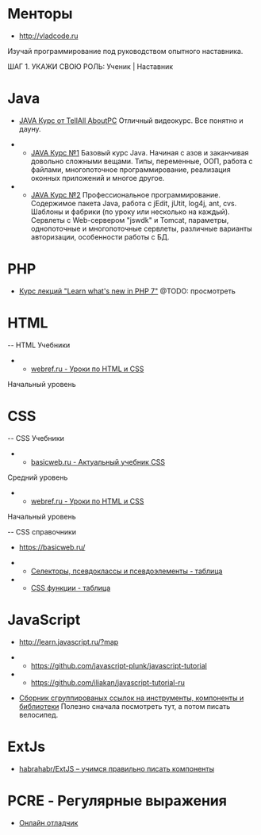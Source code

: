 # Менторы

* http://vladcode.ru

Изучай программирование под руководством опытного наставника.

ШАГ 1. УКАЖИ СВОЮ РОЛЬ: Ученик | Наставник

# Java

+ [JAVA Курс от TellAll AboutPC](https://www.youtube.com/channel/UCRbxHBwKhlRnIkM50zkX0Ww)
Отличный видеокурс. Все понятно и дауну.

+ + [JAVA Курс №1](https://www.youtube.com/watch?v=CZy8V0XfSHI&list=PLnV3K-pmuXwg9S6YhNnWvOG3PXkSaVPsN)
Базовый курс Java. Начиная с азов и заканчивая довольно сложными вещами.
Типы, переменные, ООП, работа с файлами, многопоточное программирование, реализация оконных приложений и многое другое.

+ + [JAVA Курс №2](https://www.youtube.com/watch?v=sDA1IlL7VI8&list=PLnV3K-pmuXwi1vQ3zFU47a4phu-FKQTcQ)
Профессиональное программирование.
Содержимое пакета Java, работа с jEdit, jUtit, log4j, ant, cvs.
Шаблоны и фабрики (по уроку или несколько на каждый).
Сервлеты с Web-сервером "jswdk"  и Tomcat, параметры, однопоточные и многопоточные сервлеты, различные варианты авторизации, особенности работы с БД.


# PHP

* [Курс лекций "Learn what's new in PHP 7"](https://www.udemy.com/php7-new-features/learn/v4/overview) @TODO: просмотреть

# HTML

-- HTML Учебники

* * [webref.ru - Уроки по HTML и CSS](https://webref.ru/layout/learn-html-css/)

Начальный уровень

# CSS

-- CSS Учебники

* * [basicweb.ru - Актуальный учебник CSS](https://basicweb.ru/css/css_book.php)

Средний уровень

* * [webref.ru - Уроки по HTML и CSS](https://webref.ru/layout/learn-html-css/)

Начальный уровень

-- CSS справочники

* https://basicweb.ru/

* * [Селекторы, псевдоклассы и псевдоэлементы - таблица](https://basicweb.ru/css/css_selectors.php)

* * [CSS функции - таблица](https://basicweb.ru/css/css_functions.php)

# JavaScript

* http://learn.javascript.ru/?map

* * https://github.com/javascript-plunk/javascript-tutorial

* * https://github.com/iliakan/javascript-tutorial-ru

* [Сборник сгруппированых ссылок на инструменты, компоненты и библиотеки](https://github.com/sorrycc/awesome-javascript) Полезно сначала посмотреть тут, а потом писать велосипед.

# ExtJs

* [habrahabr/ExtJS – учимся правильно писать компоненты](https://habrahabr.ru/post/88261/)

# PCRE - Регулярные выражения

* [Онлайн отладчик](https://regex101.com)

